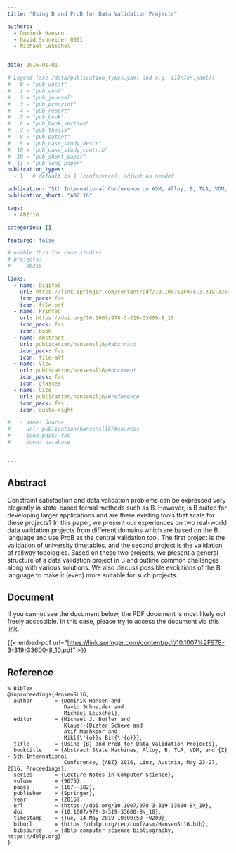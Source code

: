 ```yaml
---
title: "Using B and ProB for Data Validation Projects"

authors:
  - Dominik Hansen
  - David Schneider 0001
  - Michael Leuschel


date: 2016-01-01

# Legend (see /data/publication_types.yaml and e.g. i18n/en.yaml): 
#   0 = "pub_uncat"
#   1 = "pub_conf"
#   2 = "pub_journal"
#   3 = "pub_preprint"
#   4 = "pub_report"
#   5 = "pub_book"
#   6 = "pub_book_section"
#   7 = "pub_thesis"
#   8 = "pub_patent"
#   9 = "pub_case_study_descr"
#  10 = "pub_case_study_contrib"
#  10 = "pub_short_paper"
#  11 = "pub_long_paper"
publication_types:
  - 1   # default is 1 (conference), adjust as needed

publication: "5th International Conference on ASM, Alloy, B, TLA, VDM, and Z (ABZ'16)"
publication_short: "ABZ'16"

tags:
  - ABZ'16

categories: []

featured: false

# enable this for case studies
# projects:
#   - abz16

links:
  - name: Digital
    url: https://link.springer.com/content/pdf/10.1007%2F978-3-319-33600-8_10.pdf
    icon_pack: fas
    icon: file-pdf
  - name: Printed
    url: https://doi.org/10.1007/978-3-319-33600-8_10
    icon_pack: fas
    icon: book
  - name: Abstract
    url: publication/hansensl16/#abstract
    icon_pack: fas
    icon: file-alt
  - name: View
    url: publication/hansensl16/#document
    icon_pack: fas
    icon: glasses
  - name: Cite
    url: publication/hansensl16/#reference
    icon_pack: fas
    icon: quote-right

#   - name: Source
#     url: publication/hansensl16/#sources
#     icon_pack: fas
#     icon: database


---
```


## Abstract

Constraint satisfaction and data validation problems can be expressed very elegantly in state-based formal methods such as B. However, is B suited for developing larger applications and are there existing tools that scale for these projects? In this paper, we present our experiences on two real-world data validation projects from different domains which are based on the B language and use ProB as the central validation tool. The first project is the validation of university timetables, and the second project is the validation of railway topologies. Based on these two projects, we present a general structure of a data validation project in B and outline common challenges along with various solutions. We also discuss possible evolutions of the B language to make it (even) more suitable for such projects.

## Document

If you cannot see the document below, the PDF document is most likely not freely accessible. In this case, please try to access the document via this <a href="https://link.springer.com/content/pdf/10.1007%2F978-3-319-33600-8_10.pdf">link</a>.

{{< embed-pdf url="https://link.springer.com/content/pdf/10.1007%2F978-3-319-33600-8_10.pdf" >}}

## Reference

```
% BibTex
@inproceedings{HansenSL16,
  author       = {Dominik Hansen and
                  David Schneider and
                  Michael Leuschel},
  editor       = {Michael J. Butler and
                  Klaus{-}Dieter Schewe and
                  Atif Mashkoor and
                  Mikl{\'{o}}s Bir{\'{o}}},
  title        = {Using {B} and ProB for Data Validation Projects},
  booktitle    = {Abstract State Machines, Alloy, B, TLA, VDM, and {Z} - 5th International
                  Conference, {ABZ} 2016, Linz, Austria, May 23-27, 2016, Proceedings},
  series       = {Lecture Notes in Computer Science},
  volume       = {9675},
  pages        = {167--182},
  publisher    = {Springer},
  year         = {2016},
  url          = {https://doi.org/10.1007/978-3-319-33600-8\_10},
  doi          = {10.1007/978-3-319-33600-8\_10},
  timestamp    = {Tue, 14 May 2019 10:00:50 +0200},
  biburl       = {https://dblp.org/rec/conf/asm/HansenSL16.bib},
  bibsource    = {dblp computer science bibliography, https://dblp.org}
}


```

<!-- # add information for case study papers (if available)
## Sources

- **Used formal method:**
  [ASM](/method/asm)
- **Resources and tools:**
  Asmeta

For more information, please contact the <a href ="mailto:silvia.bonfanti@unibg.it;arcaini@nii.ac.jp;angelo.gargantini@unibg.it;scandurra@unibg.it;elvinia.riccobene@unimi.it">authors</a>-->

